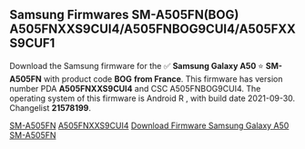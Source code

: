 <h2>Samsung Firmwares SM-A505FN(BOG) A505FNXXS9CUI4/A505FNBOG9CUI4/A505FXXS9CUF1</h2>
Download the Samsung firmware for the ✅ <strong>Samsung Galaxy A50 </strong> ⭐ <strong>SM-A505FN</strong> with product code <strong>BOG</strong> <strong> from France</strong>. This firmware has version number PDA <strong>A505FNXXS9CUI4</strong> and CSC A505FNBOG9CUI4. The operating system of this firmware is Android R , with build date 2021-09-30. Changelist <strong>21578199</strong>.


[SM-A505FN](https://samfirm.shop/samsung/model/SM-A505FN)
[A505FNXXS9CUI4](https://samfirm.shop/samsung/pda/A505FNXXS9CUI4)
[Download Firmware Samsung Galaxy A50 SM-A505FN](https://samfirm.shop/samsung/firmware/461971)
